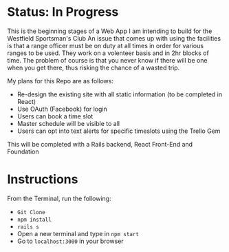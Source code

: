 # Status: In Progress 

This is the beginning stages of a Web App I am intending to build for the Westfield Sportsman's Club
An issue that comes up with using the facilities is that a range officer must be on duty at all times in order for various ranges to be used. They work on a volenteer basis and in 2hr blocks of time. The problem of course is that you never know if there will be one when you get there, thus risking the chance of a wasted trip. 

My plans for this Repo are as follows:

* Re-design the existing site with all static information (to be completed in React)
* Use OAuth (Facebook) for login
* Users can book a time slot
* Master schedule will be visible to all
* Users can opt into text alerts for specific timeslots using the Trello Gem

This will be completed with a Rails backend, React Front-End and Foundation

# Instructions

From the Terminal, run the following:

* `Git Clone`
* `npm install`
* `rails s`
* Open a new terminal and type in `npm start`
* Go to `localhost:3000` in your browser 


